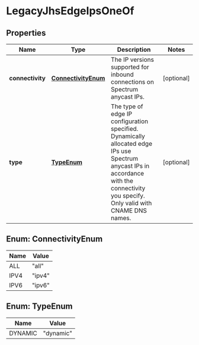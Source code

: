 

# LegacyJhsEdgeIpsOneOf


## Properties

| Name | Type | Description | Notes |
|------------ | ------------- | ------------- | -------------|
|**connectivity** | [**ConnectivityEnum**](#ConnectivityEnum) | The IP versions supported for inbound connections on Spectrum anycast IPs. |  [optional] |
|**type** | [**TypeEnum**](#TypeEnum) | The type of edge IP configuration specified. Dynamically allocated edge IPs use Spectrum anycast IPs in accordance with the connectivity you specify. Only valid with CNAME DNS names. |  [optional] |



## Enum: ConnectivityEnum

| Name | Value |
|---- | -----|
| ALL | &quot;all&quot; |
| IPV4 | &quot;ipv4&quot; |
| IPV6 | &quot;ipv6&quot; |



## Enum: TypeEnum

| Name | Value |
|---- | -----|
| DYNAMIC | &quot;dynamic&quot; |



